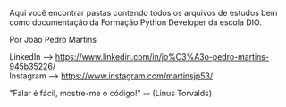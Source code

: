 Aqui você encontrar pastas contendo todos os arquivos de estudos bem como documentação da Formação Python Developer da escola DIO.

Por João Pedro Martins

LinkedIn --> https://www.linkedin.com/in/jo%C3%A3o-pedro-martins-945b35226/<br/>
Instagram --> https://www.instagram.com/martinsjp53/

"Falar é fácil, mostre-me o código!"
-- (Linus Torvalds)
